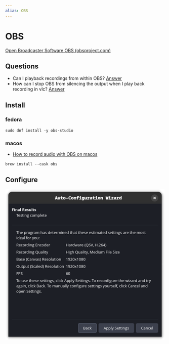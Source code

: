 ```yaml
---
alias: OBS
---
```

# OBS

[Open Broadcaster Software  OBS (obsproject.com)](https://obsproject.com/)

## Questions

- Can I playback recordings from within OBS? [Answer](questions/playback-recordings.md)
- How can I stop OBS from silencing the output when I play back recording in vlc? [Answer](questions/silence-vlc-playback.md)
## Install

### fedora

```shell
sudo dnf install -y obs-studio
```
### macos

- [How to record audio with OBS on macos](questions/record-audio-macos.md)
 
```shell
brew install --cask obs
```


## Configure

![](assets/obs-auto-configuration-wizard.png)
